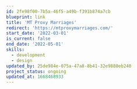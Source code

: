 ```yaml
---
id: 2fe98f00-7b5a-46f5-a49b-f391b874a7cb
blueprint: link
title: 'MT Proxy Marriages'
redirect: 'https://mtproxymarriages.com/'
start_date: '2022-03-01'
is_current: false
end_date: '2022-05-01'
skills:
  - development
  - design
updated_by: 25de984e-075a-47a8-8b41-32e9880eb240
project_status: ongoing
updated_at: 1668468933
---
```


